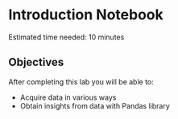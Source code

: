 # Introduction Notebook
Estimated time needed: 10 minutes

## Objectives
After completing this lab you will be able to:

- Acquire data in various ways
- Obtain insights from data with Pandas library
